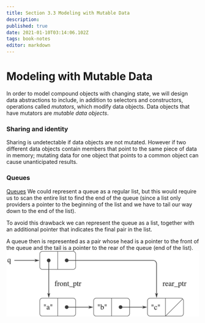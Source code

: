 ```yaml
---
title: Section 3.3 Modeling with Mutable Data
description: 
published: true
date: 2021-01-10T03:14:06.102Z
tags: book-notes
editor: markdown
---
```


# Modeling with Mutable Data

In order to model compound objects with changing state, we will design data abstractions to include, in addition to selectors and constructors, operations called *mutators*, which modify data objects. Data objects that have mutators are *mutable data objects*. 

### Sharing and identity
Sharing is undetectable if data objects are not mutated. However if two different data objects contain members that point to the same piece of data in memory; mutating data for one object that points to a common object can cause unanticipated results. 


### Queues
[Queues](/computer-science/Queues)
We could represent a queue as a regular list, but this would require us to scan the entire list to find the end of the queue (since a list only providers a pointer to the beginning of the list and we have to tail our way down to the end of the list).

To avoid this drawback we can represent the queue as a list, together with an additional pointer that indicates the final pair in the list.

A queue then is represented as a pair whose head is a pointer to the front of the queue and the tail is a pointer to the rear of the queue (end of the list).
![queue_representation.png](/queue_representation.png)

